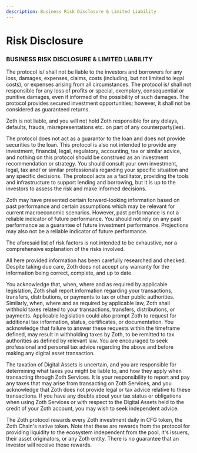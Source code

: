 ```yaml
---
description: Business Risk Disclosure & Limited Liability
---
```


# Risk Disclosure

### **BUSINESS RISK DISCLOSURE & LIMITED LIABILITY**

The protocol is/ shall not be liable to the investors and borrowers for any loss, damages, expenses, claims, costs (including, but not limited to legal costs), or expenses arising from all circumstances. The protocol is/ shall not responsible for any loss of profits or special, exemplary, consequential or punitive damages, even if informed of the possibility of such damages. The protocol provides secured investment opportunities; however, it shall not be considered as guaranteed returns.

Zoth is not liable, and you will not hold Zoth responsible for any delays, defaults, frauds, misrepresentations etc. on part of any counterparty(ies).

The protocol does not act as a guarantor to the loan and does not provide securities to the loan. This protocol is also not intended to provide any investment, financial, legal, regulatory, accounting, tax or similar advice, and nothing on this protocol should be construed as an investment recommendation or strategy. You should consult your own investment, legal, tax and/ or similar professionals regarding your specific situation and any specific decisions. The protocol acts as a facilitator, providing the tools and infrastructure to support lending and borrowing, but it is up to the investors to assess the risk and make informed decisions.

Zoth may have presented certain forward-looking information based on past performance and certain assumptions which may be relevant for current macroeconomic scenarios. However, past performance is not a reliable indicator of future performance. You should not rely on any past performance as a guarantee of future investment performance. Projections may also not be a reliable indicator of future performance.

The aforesaid list of risk factors is not intended to be exhaustive, nor a comprehensive explanation of the risks involved.

All here provided information has been carefully researched and checked. Despite taking due care, Zoth does not accept any warranty for the information being correct, complete, and up to date.

You acknowledge that, when, where and as required by applicable legislation, Zoth shall report information regarding your transactions, transfers, distributions, or payments to tax or other public authorities. Similarly, when, where and as required by applicable law, Zoth shall withhold taxes related to your transactions, transfers, distributions, or payments. Applicable legislation could also prompt Zoth to request for additional tax information, status, certificates, or documentation. You acknowledge that failure to answer these requests within the timeframe defined, may result in withholding taxes by Zoth, to be remitted to tax authorities as defined by relevant law. You are encouraged to seek professional and personal tax advice regarding the above and before making any digital asset transaction.

The taxation of Digital Assets is uncertain, and you are responsible for determining what taxes you might be liable to, and how they apply when transacting through Zoth Services. It is your responsibility to report and pay any taxes that may arise from transacting on Zoth Services, and you acknowledge that Zoth does not provide legal or tax advice relative to these transactions. If you have any doubts about your tax status or obligations when using Zoth Services or with respect to the Digital Assets held to the credit of your Zoth account, you may wish to seek independent advice.

The Zoth protocol rewards every Zoth investment daily in CFG token, the Zoth Chain's native token. Note that these are rewards from the protocol for providing liquidity to the ecosystem independent from the pool, it's issuers, their asset originators, or any Zoth entity. There is no guarantee that an investor will receive those rewards.
